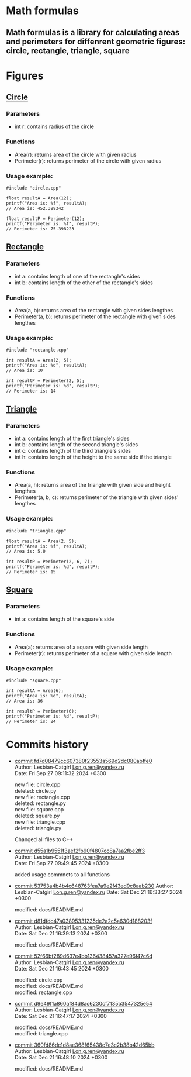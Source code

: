 # Math formulas
## Math formulas is a library for calculating areas and perimeters for diffenrent geometric figures: circle, rectangle, triangle, square

# Figures
## [Circle](https://github.com/Lesbian-Catgirl/ISRPO---Lab_1/blob/commenting/circle.cpp)
### Parameters
- int r: contains radius of the circle
### Functions
- Area(r): returns area of the circle with given radius
- Perimeter(r): returns perimeter of the circle with given radius
### Usage example:
```
#include "circle.cpp"

float resultA = Area(12);
printf("Area is: %f", resultA);
// Area is: 452.389342

float resultP = Perimeter(12);
printf("Perimeter is: %f", resultP);
// Perimeter is: 75.398223
```

## [Rectangle](https://github.com/Lesbian-Catgirl/ISRPO---Lab_1/blob/commenting/rectangle.cpp)
### Parameters
- int a: contains length of one of the rectangle's sides
- int b: contains length of the other of the rectangle's sides
### Functions
- Area(a, b): returns area of the rectangle with given sides lengthes
- Perimeter(a, b): returns perimeter of the rectangle with given sides lengthes
### Usage example:
```
#include "rectangle.cpp"

int resultA = Area(2, 5);
printf("Area is: %d", resultA);
// Area is: 10

int resultP = Perimeter(2, 5);
printf("Perimeter is: %d", resultP);
// Perimeter is: 14
```

## [Triangle](https://github.com/Lesbian-Catgirl/ISRPO---Lab_1/blob/commenting/triangle.cpp)
### Parameters
- int a: contains length of the first triangle's sides
- int b: contains length of the second triangle's sides
- int c: contains length of the third triangle's sides
- int h: contains length of the height to the same side if the triangle
### Functions
- Area(a, h): returns area of the triangle with given side and height lengthes
- Perimeter(a, b, c): returns perimeter of the triangle with given sides' lengthes
### Usage example:
```
#include "triangle.cpp"

float resultA = Area(2, 5);
printf("Area is: %f", resultA);
// Area is: 5.0

int resultP = Perimeter(2, 6, 7);
printf("Perimeter is: %d", resultP);
// Perimeter is: 15
```

## [Square](https://github.com/Lesbian-Catgirl/ISRPO---Lab_1/blob/commenting/square.cpp)
### Parameters
- int a: contains length of the square's side
### Functions
- Area(a): returns area of a square with given side length
- Perimeter(r): returns perimeter of a square with given side length
### Usage example:
```
#include "square.cpp"

int resultA = Area(6);
printf("Area is: %d", resultA);
// Area is: 36

int resultP = Perimeter(6);
printf("Perimeter is: %d", resultP);
// Perimeter is: 24
```

# Commits history
- [commit fd7d08479cc607380f23553a569d2dc080abffe0](https://github.com/KulEDmitr/geometric_lib/commit/fd7d08479cc607380f23553a569d2dc080abffe0)\
Author: Lesbian-Catgirl <Lon.g.ren@yandex.ru>\
Date:   Fri Sep 27 09:11:32 2024 +0300

    new file:   circle.cpp\
    deleted:    circle.py\
    new file:   rectangle.cpp\
    deleted:    rectangle.py\
    new file:   square.cpp\
    deleted:    square.py\
    new file:   triangle.cpp\
    deleted:    triangle.py

    Changed all files to C++

- [commit d55a1b9551f3aef2fb90f4807cc8a7aa2fbe2ff3](https://github.com/KulEDmitr/geometric_lib/commit/d55a1b9551f3aef2fb90f4807cc8a7aa2fbe2ff3)\
Author: Lesbian-Catgirl <Lon.g.ren@yandex.ru>\
Date:   Fri Sep 27 09:49:45 2024 +0300

    added usage commnets to all functions

- [commit 53753a4b4b4c648763fea7a9e2f43ed9c8aab230](https://github.com/KulEDmitr/geometric_lib/commit/53753a4b4b4c648763fea7a9e2f43ed9c8aab230)
Author: Lesbian-Catgirl <Lon.g.ren@yandex.ru>
Date:   Sat Dec 21 16:33:27 2024 +0300

    modified:   docs/README.md

- [commit d81dfdc47a03895331235de2a2c5a630d188203f](https://github.com/KulEDmitr/geometric_lib/commit/d81dfdc47a03895331235de2a2c5a630d188203f)\
Author: Lesbian-Catgirl <Lon.g.ren@yandex.ru>\
Date:   Sat Dec 21 16:39:13 2024 +0300

    modified:   docs/README.md

- [commit 52f66bf289d637e4bb136438457a327e96f47c6d](https://github.com/KulEDmitr/geometric_lib/commit/52f66bf289d637e4bb136438457a327e96f47c6d)\
Author: Lesbian-Catgirl <Lon.g.ren@yandex.ru>\
Date:   Sat Dec 21 16:43:45 2024 +0300

    modified:   circle.cpp\
    modified:   docs/README.md\
    modified:   rectangle.cpp

- [commit d9e49f1a860af84d8ac6230cf7135b3547325e54](https://github.com/KulEDmitr/geometric_lib/commit/d9e49f1a860af84d8ac6230cf7135b3547325e54)\
Author: Lesbian-Catgirl <Lon.g.ren@yandex.ru>\
Date:   Sat Dec 21 16:47:17 2024 +0300

    modified:   docs/README.md\
    modified:   triangle.cpp

- [commit 360fd86dc1d8ae368f65438c7e3c2b38b42d65bb](https://github.com/KulEDmitr/geometric_lib/commit/360fd86dc1d8ae368f65438c7e3c2b38b42d65bb)\
Author: Lesbian-Catgirl <Lon.g.ren@yandex.ru>\
Date:   Sat Dec 21 16:48:10 2024 +0300

    modified:   docs/README.md
